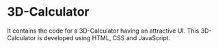 # 3D-Calculator

It contains the code for a 3D-Calculator having an attractive UI. This 3D-Calculator is developed using HTML, CSS and JavaScript.
